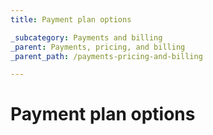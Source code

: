 ```yaml
---
title: Payment plan options

_subcategory: Payments and billing
_parent: Payments, pricing, and billing
_parent_path: /payments-pricing-and-billing

---
```

# Payment plan options